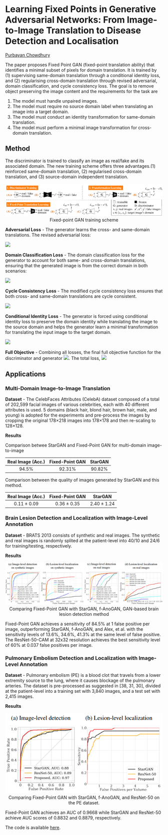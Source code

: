 # Learning Fixed Points in Generative Adversarial Networks: From Image-to-Image Translation to Disease Detection and Localisation

[Purbayan Chowdhury](https://www.linkedin.com/in/purbayan-chowdhury-38126914a/)

The paper proposes Fixed Point GAN (fixed-point translation ability) that identifies a minimal subset of pixels for domain translation. It is trained by (1) supervising same-domain translation through a conditional identity loss, and (2) regularising cross-domain translation through revised adversarial, domain classification, and cycle consistency loss. The goal is to remove object preserving the image content and the requirements for the task are 

1. The model must handle unpaired images.
2. The model must require no source domain label when translating an image into a target domain.
3. The model must conduct an identity transformation for same-domain translation.
4. The model must perform a minimal image transformation for cross-domain translation.

## Method
The discriminator is trained to classify an image as real/fake and its associated domain.
The new training scheme offers three advantages.(1) reinforced same-domain translation, (2) regularised cross-domain translation, and (3) source-domain independent translation. 

<div align="center">
<img src="./images/LFPGAN1.png">
<div>Fixed-point GAN training scheme</div>
</div>

**Adversarial Loss** - The generator learns the cross- and same-domain translations. The revised adversarial loss:

<img class="eqn-outline" src="https://latex.codecogs.com/svg.latex?L_{adv}=\sum_{c\ \epsilon\ \{ c_x, c_y\}} E_{x, c} [log(1 - D_{real/fake}(G(x,c)))] + E_x[log\ D_{real/fake}(x)]">

**Domain Classification Loss** - The domain classification loss for the generator to account for both same- and cross-domain translations, ensuring that the generated image is from the correct domain in both scenarios:

<img class="eqn-outline" src="https://private.codecogs.com/svg.latex?L_%7Bdomain%7D%5Ef%20%5Csum_%7Bc%5C%20%5Cepsilon%5C%20c_x%2C%20c_y%7D%20E_%7Bx%2C%20c%7D%20%5B-log%5C%20D_%7Bdomain%7D%28c%7CG%28x%2Cc%29%29%29%5D">

**Cycle Consistency Loss** - The modified cycle consistency loss ensures that both cross- and same-domain translations are cycle consistent.

<img class="eqn-outline" src="https://private.codecogs.com/svg.latex?L_%7Bcyc%7D%20%3D%20E_%7Bx%2C%20c_x%2C%20c_y%7D%5B%5Cleft%20%5C%7C%20G%28G%28x%2Cc_y%29%2C%20c_x%29%20-%20x%20%5Cright%20%5C%7C_1%5D%20&plus;%20E_%7Bx%2C%20c_x%7D%5B%5Cleft%20%5C%7C%20G%28G%28x%2Cc_x%29%2C%20c_x%29%20-%20x%20%5Cright%20%5C%7C_1">

**Conditional Identity Loss** - The generator is forced using conditional identity loss to preserve the domain identity while translating the image to the source domain and helps the generator learn a minimal transformation for translating the input image to the target domain.

<img class="eqn-outline" src="https://private.codecogs.com/svg.latex?L_%7Bid%7D%20%3D%20%5Cbegin%7Bcases%7D%20%26%200%2C%20c%3Dc_y%20%5C%5C%20%26%20E_%7Bx%2C%20c%7D%5B%5Cleft%20%5C%7C%20G%28x%2Cc%29%20-%20x%20%5Cright%20%5C%7C_1%2C%20c%3Dc_x%20%5Cend%7Bcases%7D">

**Full Objective** - Combining all losses, the final full objective function for the discriminator and generator
<img class="eqn-outline" src="https://private.codecogs.com/svg.latex?L_D%20%3D%20-L_%7Badv%7D%20&plus;%20%5Clambda_%7Bdomain%7D%20L_%7Bdomain%7D%5Er">. The total loss, <img class="eqn-inline" src="https://private.codecogs.com/svg.latex?L_G%20%3D%20L_%7Badv%7D%20&plus;%20%5Clambda_%7Bdomain%7D%20L_%7Bdomain%7D%5Ef%20&plus;%20%5Clambda_%7Bcyc%7D%20L_%7Bcyc%7D%20&plus;%20%5Clambda_%7Bid%7D%20L_%7Bid%7D">

## Applications

### Multi-Domain Image-to-Image Translation

**Dataset** - The CelebFaces Attributes (CelebA) dataset composed of a total of 202,599 facial images of various celebrities, each with 40 different attributes is used. 5 domains (black hair, blond hair, brown hair, male, and young) is adopted for the experiments and pre-process the images by cropping the original 178×218 images into 178×178 and then re-scaling to 128×128.

**Results**

Comparison betwee StarGAN and Fixed-Point GAN for multi-domain image-to-image

| Real Image (Acc.) | Fixed-Point GAN | StarGAN |
| :---------------: | :-------------: | :-----: |
|       94.5%       |     92.31%      | 90.82%  |

Comparison between the quality of images generated by StarGAN and this method. 

| Real Image (Acc.) | Fixed-Point GAN |   StarGAN   |
| :---------------: | :-------------: | :---------: |
|    0.11 ± 0.09    |   0.36 ± 0.35   | 2.40 ± 1.24 |

### Brain Lesion Detection and Localization with Image-Level Annotation

**Dataset** - BRATS 2013 consists of synthetic and real images. The synthetic and real images is randomly splited at the patient-level into 40/10 and 24/6 for training/testing, respectively. 

**Results**

<div align="center">
<img src="./images/LFPGAN2.png">
<div>Comparing Fixed-Point GAN with StarGAN, f-AnoGAN, GAN-based brain lesion detection method</div>
</div>

Fixed-Point GAN achieves a sensitivity of 84.5% at 1 false positive per image, outperforming StarGAN, f-AnoGAN, and Alex, et al. with the sensitivity levels of 13.6%, 34.6%, 41.3% at the same level of false positive. The ResNet-50-CAM at 32x32 resolution achieves the best sensitivity level of 60% at 0.037 false positives per image. 

### Pulmonary Embolism Detection and Localization with Image-Level Annotation

**Dataset** - Pulmonary embolism (PE) is a blood clot that travels from a lower extremity source to the lung, where it causes blockage of the pulmonary arteries. The dataset is pre-processed as suggested in [38, 31, 30], divided at the patient-level into a training set with 3,840 images, and a test set with 2,415 images.

**Results**

<div align="center">
<img src="./images/LFPGAN3.png">
<div>Comparing Fixed-Point GAN with StarGAN, f-AnoGAN, and ResNet-50 on the PE dataset.</div>
</div>

Fixed-Point GAN achieves an AUC of 0.9668 while StarGAN and ResNet-50 achieve AUC scores of
0.8832 and 0.8879, respectively.

The code is available [here](https://github.com/jlianglab/Fixed-Point-GAN).

